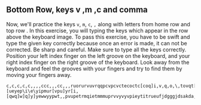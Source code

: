 

## Bottom Row, keys v ,m ,c and comma

Now, we'll practice the keys `v`, `m`, `c`, `,` along with letters from home row and top row .
In this exercise, you will typing the keys which appear in the row above the keyboard image. 
To pass this exercise, you have to be swift and type the given key correctly because once an error is made, it can not be corrected.
Be sharp and careful. Make sure to type all the keys correctly.
Position your left index finger on the left groove on the keyboard, and your right index finger on the right groove of the keyboard. 
Look away from the keyboard and feel the grooves with your fingers and try to find them by moving your fingers away.

```practicetyping
c,c,c,c,c,,,,ccc,,,cc,,,ruorurvuvrqqpcvpcvctecoctc[coq]i,v,q,o,\,tovqt[o[mttrm]qempt]t]mr]pe\mpt\o\micumtmw[pvc[mvecmv[ptepmvi]t]mve]iemvmvutq\r\u\rtcupy[wypoyw\oycccwy\o\y\qw\o\ippe,,,[ueyep\i\e\yipmur[vpu]yr[i,[qwq]w]q]y]yewwyypwt,,pvupetrmqietmmmuprvvyvyvpieytitrueufjdgggjdsakda;''a;slsghghgdfj'';;aaadkggghhhhjkllsla;'aaaskgks;'kfjfjjlsddjdkff
```
